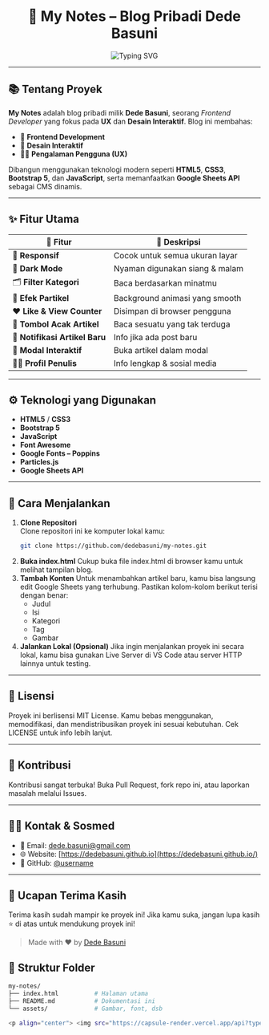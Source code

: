 <h1 align="center">📝 My Notes – Blog Pribadi Dede Basuni</h1>

<p align="center">
  <img src="https://readme-typing-svg.demolab.com?font=Poppins&pause=1000&color=0099ff&center=true&width=435&lines=Frontend+Dev+%7C+UX+Enthusiast+%7C+Creative+Thinker" alt="Typing SVG" />
</p>

---

## 📚 Tentang Proyek

**My Notes** adalah blog pribadi milik **Dede Basuni**, seorang *Frontend Developer* yang fokus pada **UX** dan **Desain Interaktif**. Blog ini membahas:

- 🔧 **Frontend Development**
- 🎨 **Desain Interaktif**
- 👨‍💻 **Pengalaman Pengguna (UX)**

Dibangun menggunakan teknologi modern seperti **HTML5**, **CSS3**, **Bootstrap 5**, dan **JavaScript**, serta memanfaatkan **Google Sheets API** sebagai CMS dinamis.

---

## ✨ Fitur Utama

| 🔹 Fitur | 🔸 Deskripsi |
|---------|-------------|
| 📱 **Responsif** | Cocok untuk semua ukuran layar |
| 🌙 **Dark Mode** | Nyaman digunakan siang & malam |
| 🗂️ **Filter Kategori** | Baca berdasarkan minatmu |
| 🌌 **Efek Partikel** | Background animasi yang smooth |
| ❤️ **Like & View Counter** | Disimpan di browser pengguna |
| 🔀 **Tombol Acak Artikel** | Baca sesuatu yang tak terduga |
| 🔔 **Notifikasi Artikel Baru** | Info jika ada post baru |
| 📰 **Modal Interaktif** | Buka artikel dalam modal |
| 👨‍🎨 **Profil Penulis** | Info lengkap & sosial media |

---

## ⚙️ Teknologi yang Digunakan

- **HTML5** / **CSS3**
- **Bootstrap 5**
- **JavaScript**
- **Font Awesome**
- **Google Fonts – Poppins**
- **Particles.js**
- **Google Sheets API**

---

## 🚀 Cara Menjalankan

1. **Clone Repositori**  
   Clone repositori ini ke komputer lokal kamu:
   ```bash
   git clone https://github.com/dedebasuni/my-notes.git
2. **Buka index.html**
   Cukup buka file index.html di browser kamu untuk melihat tampilan blog.
3. **Tambah Konten**
   Untuk menambahkan artikel baru, kamu bisa langsung edit Google Sheets yang terhubung. Pastikan kolom-kolom berikut terisi dengan benar:
   - Judul
   - Isi
   - Kategori
   - Tag
   - Gambar
4. **Jalankan Lokal (Opsional)**
    Jika ingin menjalankan proyek ini secara lokal, kamu bisa gunakan Live Server di VS Code atau server HTTP lainnya untuk testing.

---

## 📝 Lisensi
Proyek ini berlisensi MIT License. Kamu bebas menggunakan, memodifikasi, dan mendistribusikan proyek ini sesuai kebutuhan. Cek LICENSE untuk info lebih lanjut.

---

## 🤝 Kontribusi
   Kontribusi sangat terbuka!
   Buka Pull Request, fork repo ini, atau laporkan masalah melalui Issues.

---

## 🙋‍♂️ Kontak & Sosmed

- 📧 Email: [dede.basuni@gmail.com](mailto:dede.basuni@gmail.com)
- 🌐 Website: [https://dedebasuni.github.io](https://dedebasuni.github.io/)
- 🐙 GitHub: [@username](https://github.com/username)

---

## 🙏 Ucapan Terima Kasih
   Terima kasih sudah mampir ke proyek ini!
   Jika kamu suka, jangan lupa kasih ⭐ di atas untuk mendukung proyek ini!

> Made with ❤️ by [Dede Basuni](https://github.com/dedebasuni)

## 📁 Struktur Folder

```bash
my-notes/
├── index.html          # Halaman utama
├── README.md           # Dokumentasi ini
└── assets/             # Gambar, font, dsb

<p align="center"> <img src="https://capsule-render.vercel.app/api?type=rect&color=gradient&height=2"/> </p> ```

